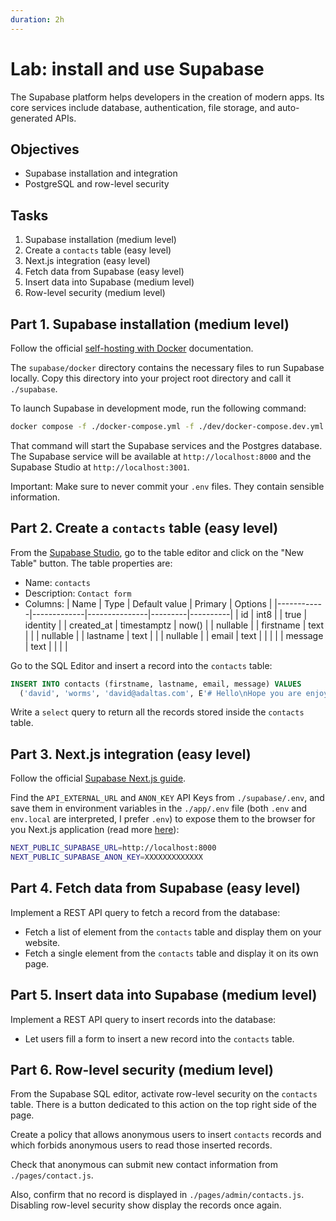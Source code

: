 ```yaml
---
duration: 2h
---
```


# Lab: install and use Supabase

The Supabase platform helps developers in the creation of modern apps. Its core services include database, authentication, file storage, and auto-generated APIs.

## Objectives

- Supabase installation and integration
- PostgreSQL and row-level security

## Tasks

1. Supabase installation (medium level)
2. Create a `contacts` table (easy level)
3. Next.js integration (easy level)
4. Fetch data from Supabase (easy level)
5. Insert data into Supabase (medium level)
6. Row-level security (medium level)

## Part 1. Supabase installation (medium level)

Follow the official [self-hosting with Docker](https://supabase.com/docs/guides/hosting/docker) documentation.

The `supabase/docker` directory contains the necessary files to run Supabase locally. Copy this directory into your project root directory and call it `./supabase`.

To launch Supabase in development mode, run the following command:

```bash
docker compose -f ./docker-compose.yml -f ./dev/docker-compose.dev.yml up
```

That command will start the Supabase services and the Postgres database. The Supabase service will be available at `http://localhost:8000` and the Supabase Studio at `http://localhost:3001`.

Important: Make sure to never commit your `.env` files. They contain sensible information.

## Part 2. Create a `contacts` table (easy level)

From the [Supabase Studio](http://localhost:3001), go to the table editor and click on the "New Table" button. The table properties are:

- Name: `contacts`
- Description: `Contact form`
- Columns:
  | Name       | Type        | Default value | Primary | Options  |
  |------------|-------------|---------------|---------|----------|
  | id         | int8        |               | true    | identity |
  | created_at | timestamptz | now()         |         | nullable |
  | firstname  | text        |               |         | nullable |
  | lastname   | text        |               |         | nullable |
  | email      | text        |               |         |          |
  | message    | text        |               |         |          |

Go to the SQL Editor and insert a record into the `contacts` table:

```sql
INSERT INTO contacts (firstname, lastname, email, message) VALUES
  ('david', 'worms', 'david@adaltas.com', E'# Hello\nHope you are enjoying the course.');
```

Write a `select` query to return all the records stored inside the `contacts` table.

## Part 3. Next.js integration (easy level)

Follow the official [Supabase Next.js guide](https://supabase.com/docs/guides/with-nextjs).

Find the `API_EXTERNAL_URL` and `ANON_KEY` API Keys from `./supabase/.env`, and save them in environment variables in the `./app/.env` file (both `.env` and `env.local` are interpreted, I prefer `.env`) to expose them to the browser for you Next.js application (read more [here](https://nextjs.org/docs/basic-features/environment-variables#exposing-environment-variables-to-the-browser)):

   ```bash
   NEXT_PUBLIC_SUPABASE_URL=http://localhost:8000
   NEXT_PUBLIC_SUPABASE_ANON_KEY=XXXXXXXXXXXXX
   ```

## Part 4. Fetch data from Supabase (easy level)

Implement a REST API query to fetch a record from the database:

- Fetch a list of element from the `contacts` table and display them on your website.
- Fetch a single element from the `contacts` table and display it on its own page.

## Part 5. Insert data into Supabase (medium level)

Implement a REST API query to insert records into the database:

- Let users fill a form to insert a new record into the `contacts` table.

## Part 6. Row-level security (medium level)

From the Supabase SQL editor, activate row-level security on the `contacts` table. There is a button dedicated to this action on the top right side of the page.

Create a policy that allows anonymous users to insert `contacts` records and which forbids anonymous users to read those inserted records.

Check that anonymous can submit new contact information from `./pages/contact.js`.

Also, confirm that no record is displayed in `./pages/admin/contacts.js`. Disabling row-level security show display the records once again.
